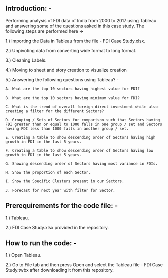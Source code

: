 ## Introduction: -

Performing analysis of FDI data of India from 2000 to 2017 using Tableau and answering some of the questions asked in this case study. The following steps are performed here ->

1.) Importing the Data in Tableau from the file - FDI Case Study.xlsx.

2.) Unpivoting data from converting wide format to long format.

3.) Cleaning Labels.

4.) Moving to sheet and story creation to visualize creation

5.) Answering the following questions using Tableau? - 

    A. What are the top 10 sectors having highest value for FDI?
    
    B. What are the top 10 sectors having minimum value for FDI?
    
    C. What is the trend of overall foreign direct investment while also creating a filter for the different Sectors?
    
    D. Grouping / Sets of Sectors for comparison such that Sectors having FDI greater than or equal to 1000 falls in one group / set and Sectors having FDI less than 1000 falls in another group / set.
    
    E. Creating a table to show descending order of Sectors having high growth in FDI in the last 5 years.
    
    F. Creating a table to show descending order of Sectors having low growth in FDI in the last 5 years.
    
    G. Showing descending order of Sectors having most variance in FDIs.
    
    H. Show the proportion of each Sector.
    
    I. Show the Specific Clusters present in our Sectors.
    
    J. Forecast for next year with filter for Sector.


## Prerequirements for the code file: -

1.) Tableau.

2.) FDI Case Study.xlsx provided in the repository.


## How to run the code: -

1.) Open Tableau.

2.) Go to File tab and then press Open and select the Tableau file - FDI Case Study.twbx after downloading it from this repository.
